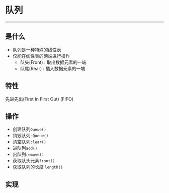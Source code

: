 # 队列
---
## 是什么
* 队列是一种特殊的线性表
* 仅能在线性表的两端进行操作
  * 队头(Front) : 取出数据元素的一端
  * 队尾(Rear) : 插入数据元素的一端

## 特性
先进先出(First In First Out) (FIFO)

## 操作
* 创建队列```Queue() ```
* 销毁队列```~Queue() ```
* 清空队列```clear() ```
* 进队列```add() ```
* 出队列```remove() ```
* 获取队头元素```front() ```
* 获取队列的长度   ```length() ```

## 实现
